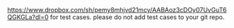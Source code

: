 https://www.dropbox.com/sh/pemy8mhjvd21mcy/AABAoz3cDOy07UvGuT6QGKGLa?dl=0 for test cases.
please do not add test cases to your git repo.